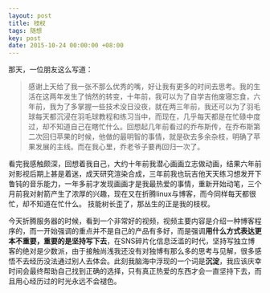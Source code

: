 ```yaml
---
layout: post
title: 枝杈
tags: 随想
key: post
date: 2015-10-24 00:00:00 +08:00
---
```


那天，一位朋友这么写道：

> 感谢上天给了我一张不那么优秀的嘴，好让我有更多的时间去思考。我的生活在这两年发生了悄然的转变，十年前，我可以为了自学吉他废寝忘食，六年前，我为了多掌握一些技术没日没夜，就在两三年前，我还可以为了羽毛球每天都沉浸在羽毛球教程和练习当中，而现在，几乎每天都是在忙碌中度过，却不知道自己在瞎忙什么。回想起几年前看过的乔布斯传，在乔布斯第二次回归苹果的时候，他做的最明智的事情，就是砍去多余杂枝，明确了苹果发展的主线。而在我心里，乔老爷子要再回归一次了。

看完我感触颇深，回想着我自己，大约十年前我潜心画画立志做动画，结果六年前对影视后期上甚是着迷，成天研究渲染合成，三年前我也玩吉他天天练习想发开下鲁钝的音乐能力，一年多前才发现画画才是我最热爱的事情，重新开始动笔，三个月前我对射箭产生了浓厚的兴趣，现在又在折腾linux与博客，而今同样每天都很忙，却不知道在忙什么。 技能树长歪了，那丛生的正是我的枝杈。

今天折腾服务器的时候，看到一个非常好的视频，视频主要内容是介绍一种博客程序的，而一开始强调的重点并不是自己的产品有多好，而是强调**用什么方式表达更本不重要，重要的是坚持写下去**，在SNS碎片化信息泛滥的时代，坚持写独立博客的绝对是少数派，由于接触尚浅我还没有对独博有那么多的思考与见解，很多感悟不去经历没法通过别人去体会。此刻我脑海中浮现的一个词是**沉淀**，我应该庆幸时间会最终帮助自己找到正确的选择，只有真正热爱的东西才会一直坚持下去，而且用心经历过的时光永远不会褪色。
